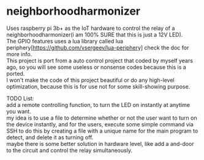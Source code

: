 # neighborhoodharmonizer


Uses raspberry pi 3b+ as the IoT hardware to control the relay of a neighborhoodharmonizer(i am 100% SURE that this is just a 12V LED).  
The GPIO features uses a lua library called lua periphery[https://github.com/vsergeev/lua-periphery] check the doc for more info.  
This project is port from a auto control project that coded by myself years ago, so you will see some useless or nonsense codes because this is a ported.  
I won't make the code of this project beautiful or do any high-level optimization, because this is for use not for some skill-showing purpose.  

TODO List:  
add a remote controlling function, to turn the LED on instantly at anytime you want.  
my idea is to use a file to determine whether or not the user want to turn on the device instantly, and for the users, execute some simple command via SSH to do this by creating a file with a unique name for the main program to detect, and delete it as turning off.  
maybe there is some better solution in hardware level, like add a and-door to the circuit and control the relay simultaneously.  
